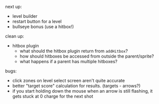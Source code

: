 next up:
- level builder
- restart button for a level
- bullseye bonus (use a hitbox!)

clean up:
- hitbox plugin
  - what should the hitbox plugin return from `addHitbox`?
  - how should hitboxes be accessed from outside the parent/sprite?
  - what happens if a parent has multiple hitboxes?

bugs:
- click zones on level select screen aren't quite accurate
- better "target score" calculation for results. (targets - arrows?)
- if you start holding down the mouse when an arrow is still flashing, it gets stuck at 0 charge for the next shot
